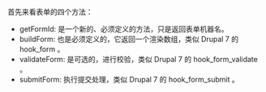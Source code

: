 首先来看表单的四个方法：

* getFormId: 是一个新的、必须定义的方法，只是返回表单机器名。
* buildForm: 也是必须定义的，它返回一个渲染数组，类似 Drupal 7 的 hook_form 。
* validateForm: 是可选的，进行校验，类似 Drupal 7 的 hook_form_validate  。
* submitForm: 执行提交处理，类似 Drupal 7 的 hook_form_submit 。